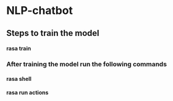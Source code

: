 # NLP-chatbot

## Steps to train the model
#### rasa train
### After training the model run the following commands

#### rasa shell
#### rasa run actions


